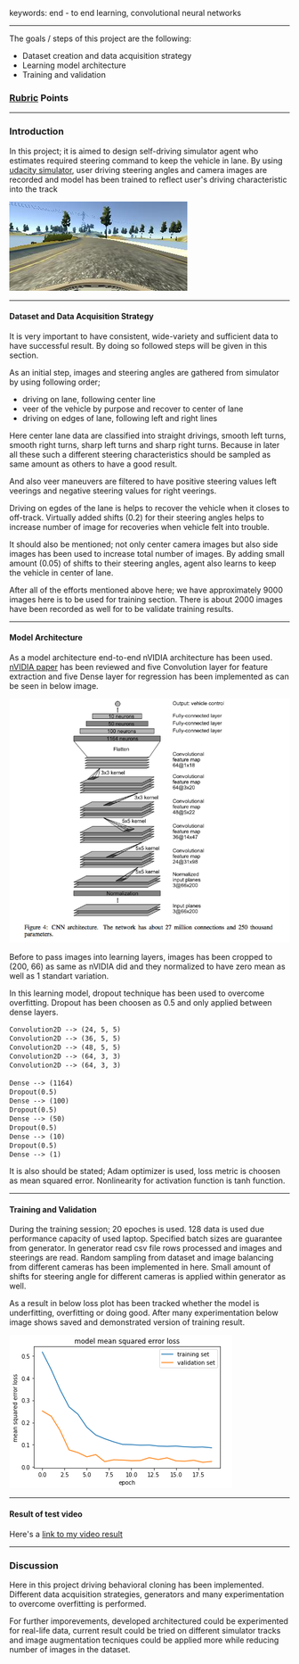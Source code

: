 
keywords: end - to end learning, convolutional neural networks

---
The goals / steps of this project are the following:

* Dataset creation and data acquisition strategy
* Learning model architecture
* Training and validation

[//]: # (Image References)

[image1]: /images/behaviour-clone/nvidia_architecture.png "Architecture"
[image2]: /images/behaviour-clone/error_loss.png "Loss"
[image3]: /images/behaviour-clone/simulator.jpg "Simulator"


### [Rubric](https://review.udacity.com/#!/rubrics/432/view) Points

---
### Introduction
In this project; it is aimed to design self-driving simulator agent who estimates required steering command to keep the vehicle in lane. By using [udacity simulator](https://github.com/udacity/self-driving-car-sim), user driving steering angles and camera images are recorded and model has been trained to reflect user's driving characteristic into the track

![Simulator Image][image3]

---
#### Dataset and Data Acquisition Strategy

It is very important to have consistent, wide-variety and sufficient data to have successful result. By doing so followed steps will be given in this section.

As an initial step, images and steering angles are gathered from simulator by using following order;

* driving on lane, following center line
* veer of the vehicle by purpose and recover to center of lane
* driving on edges of lane, following left and right lines

Here center lane data are classified into straight drivings, smooth left turns, smooth right turns, sharp left turns and sharp right turns. Because in later all these such a different steering characteristics should be sampled as same amount as others to have a good result.

And also veer maneuvers are filtered to have positive steering values left veerings and negative steering values for right veerings. 

Driving on egdes of the lane is helps to recover the vehicle when it closes to off-track. Virtually added shifts (0.2) for their steering angles helps to increase number of image for recoveries when vehicle felt into trouble.

It should also be mentioned; not only center camera images but also side images has been used to increase total number of images. By adding small amount (0.05) of shifts to their steering angles, agent also learns to keep the vehicle in center of lane. 

After all of the efforts mentioned above here; we have approximately 9000 images here is to be used for training section. There is about 2000 images have been recorded as well for to be validate training results.

---
#### Model Architecture

As a model architecture end-to-end nVIDIA architecture has been used. [nVIDIA paper](https://arxiv.org/abs/1604.07316) has been reviewed and five Convolution layer for feature extraction and five Dense layer for regression has been implemented as can be seen in below image.

![Architecture Image][image1]

Before to pass images into learning layers, images has been cropped to (200, 66) as same as nVIDIA did and they normalized to have zero mean as well as 1 standart variation.

In this learning model, dropout technique has been used to overcome overfitting. Dropout has been choosen as 0.5 and only applied between dense layers.

    Convolution2D --> (24, 5, 5)
    Convolution2D --> (36, 5, 5)
    Convolution2D --> (48, 5, 5)
    Convolution2D --> (64, 3, 3)
    Convolution2D --> (64, 3, 3)
    
    Dense --> (1164)
    Dropout(0.5)
    Dense --> (100)
    Dropout(0.5)
    Dense --> (50)
    Dropout(0.5)
    Dense --> (10)
    Dropout(0.5)
    Dense --> (1)

It is also should be stated; Adam optimizer is used, loss metric is choosen as mean squared error. Nonlinearity for activation function is tanh function. 

---
#### Training and Validation

During the training session; 20 epoches is used. 128 data is used due performance capacity of used laptop. Specified batch sizes are guarantee from generator. In generator read csv file rows processed and images and steerings are read. Random sampling from dataset and image balancing from different cameras has been implemented in here. Small amount of shifts for steering angle for different cameras is applied within generator as well.

As a result in below loss plot has been tracked whether the model is underfitting, overfitting or doing good. After many experimentation below image shows saved and demonstrated version of training result.

![Loss Image][image2]

---
#### Result of test video

Here's a [link to my video result](./run1.mp4)

---
### Discussion

Here in this project driving behavioral cloning has been implemented. Different data acquisition strategies, generators and many experimentation to overcome overfitting is performed.

For further imporevements, developed architectured could be experimented for real-life data, current result could be tried on different simulator tracks and image augmentation tecniques could be applied more while reducing number of images in the dataset.
